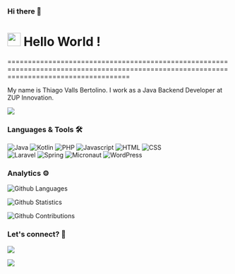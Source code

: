 ### Hi there 👋

<h1><img src="https://emojis.slackmojis.com/emojis/images/1531849430/4246/blob-sunglasses.gif?1531849430" width="30"/> Hello World ! </h1>
==========================================================================================================================================


My name is Thiago Valls Bertolino. I work as a Java Backend Developer at ZUP Innovation.

![](http://estruyf-github.azurewebsites.net/api/VisitorHit?user=thivalls&repo=thivalls&countColorcountColor)

### Languages & Tools 🛠  
![Java](https://img.shields.io/badge/-Java-05122A?style=flat&color=green)&nbsp;![Kotlin](https://img.shields.io/badge/-Kotlin-05122A?style=flat&color=green)&nbsp;![PHP](https://img.shields.io/badge/-PHP-05122A?style=flat&color=green)&nbsp;![Javascript](https://img.shields.io/badge/-Javascript-05122A?style=flat&color=green)&nbsp;![HTML](https://img.shields.io/badge/-HTML-05122A?style=flat&color=green)&nbsp;![CSS](https://img.shields.io/badge/-CSS-05122A?style=flat&color=green)&nbsp;  
![Laravel](https://img.shields.io/badge/-Laravel-05122A?style=flat&color=orange)&nbsp;![Spring](https://img.shields.io/badge/-Spring-05122A?style=flat&color=orange)&nbsp;![Micronaut](https://img.shields.io/badge/-Micronaut-05122A?style=flat&color=orange)&nbsp;![WordPress](https://img.shields.io/badge/-WordPress-05122A?style=flat&color=orange)&nbsp;  
<!-- ![](https://img.shields.io/badge/--05122A?style=flat&color=gray)&nbsp;  -->


### Analytics ⚙️

![Github Languages](https://github-readme-stats.vercel.app/api/top-langs/?username=thivalls&layout=compact&count_private=true)

![Github Statistics](https://github-readme-stats.vercel.app/api/?username=thivalls&count_private=true&show_icons=true)

![Github Contributions](https://github-readme-streak-stats.herokuapp.com/?user=thivalls&hide_border=false)

### Let's connect? 🤝

<p align="left">

<a href="https://www.linkedin.com/in/thivalls"><img src="https://img.shields.io/badge/-LinkedIn-0077B5?style=flat&logo=Linkedin&logoColor=white"/></a>

<a href="https://www.instagram.com/thivalls/"><img src="https://img.shields.io/badge/-Instagram-E4405F?style=flat&logo=instagram&logoColor=white"/></a>

</p>
